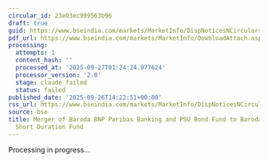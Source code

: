 ```yaml
---
circular_id: 23e03ec999563b96
draft: true
guid: https://www.bseindia.com/markets/MarketInfo/DispNoticesNCirculars.aspx?Noticeid={FFA851BC-3E06-4F65-B864-CA79B52CCEF1}&noticeno=20250926-69&dt=09/26/2025&icount=69&totcount=76&flag=0
pdf_url: https://www.bseindia.com/markets/MarketInfo/DownloadAttach.aspx?id=20250926-69&attachedId=3cd4060d-d901-416c-8626-40db5d25acba
processing:
  attempts: 1
  content_hash: ''
  processed_at: '2025-09-27T01:24:24.977624'
  processor_version: '2.0'
  stage: claude_failed
  status: failed
published_date: '2025-09-26T14:22:51+00:00'
rss_url: https://www.bseindia.com/markets/MarketInfo/DispNoticesNCirculars.aspx?Noticeid={FFA851BC-3E06-4F65-B864-CA79B52CCEF1}&noticeno=20250926-69&dt=09/26/2025&icount=69&totcount=76&flag=0
source: bse
title: Merger of Baroda BNP Paribas Banking and PSU Bond Fund to Baroda BNP Paribas
  Short Duration Fund
---
```


Processing in progress...